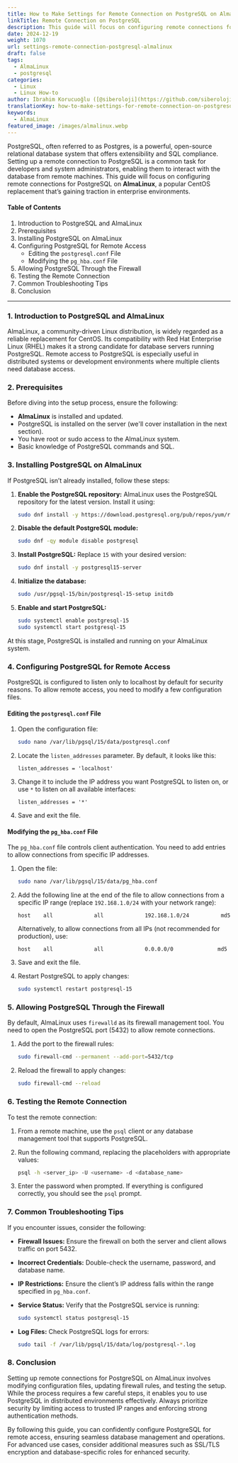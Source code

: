 ```yaml
---
title: How to Make Settings for Remote Connection on PostgreSQL on AlmaLinux
linkTitle: Remote Connection on PostgreSQL
description: This guide will focus on configuring remote connections for PostgreSQL on AlmaLinux.
date: 2024-12-19
weight: 1070
url: settings-remote-connection-postgresql-almalinux
draft: false
tags:
  - AlmaLinux
  - postgresql
categories:
  - Linux
  - Linux How-to
author: İbrahim Korucuoğlu ([@siberoloji](https://github.com/siberoloji))
translationKey: how-to-make-settings-for-remote-connection-on-postgresql-on-almalinux
keywords:
  - AlmaLinux
featured_image: /images/almalinux.webp
---
```

PostgreSQL, often referred to as Postgres, is a powerful, open-source relational database system that offers extensibility and SQL compliance. Setting up a remote connection to PostgreSQL is a common task for developers and system administrators, enabling them to interact with the database from remote machines. This guide will focus on configuring remote connections for PostgreSQL on **AlmaLinux**, a popular CentOS replacement that’s gaining traction in enterprise environments.

#### Table of Contents

1. Introduction to PostgreSQL and AlmaLinux
2. Prerequisites
3. Installing PostgreSQL on AlmaLinux
4. Configuring PostgreSQL for Remote Access
    - Editing the `postgresql.conf` File
    - Modifying the `pg_hba.conf` File
5. Allowing PostgreSQL Through the Firewall
6. Testing the Remote Connection
7. Common Troubleshooting Tips
8. Conclusion

---

### 1. Introduction to PostgreSQL and AlmaLinux

AlmaLinux, a community-driven Linux distribution, is widely regarded as a reliable replacement for CentOS. Its compatibility with Red Hat Enterprise Linux (RHEL) makes it a strong candidate for database servers running PostgreSQL. Remote access to PostgreSQL is especially useful in distributed systems or development environments where multiple clients need database access.

### 2. Prerequisites

Before diving into the setup process, ensure the following:

- **AlmaLinux** is installed and updated.
- PostgreSQL is installed on the server (we'll cover installation in the next section).
- You have root or sudo access to the AlmaLinux system.
- Basic knowledge of PostgreSQL commands and SQL.

### 3. Installing PostgreSQL on AlmaLinux

If PostgreSQL isn’t already installed, follow these steps:

1. **Enable the PostgreSQL repository:**
   AlmaLinux uses the PostgreSQL repository for the latest version. Install it using:

   ```bash
   sudo dnf install -y https://download.postgresql.org/pub/repos/yum/reporpms/EL-8-x86_64/pgdg-redhat-repo-latest.noarch.rpm
   ```

2. **Disable the default PostgreSQL module:**

   ```bash
   sudo dnf -qy module disable postgresql
   ```

3. **Install PostgreSQL:**
   Replace `15` with your desired version:

   ```bash
   sudo dnf install -y postgresql15-server
   ```

4. **Initialize the database:**

   ```bash
   sudo /usr/pgsql-15/bin/postgresql-15-setup initdb
   ```

5. **Enable and start PostgreSQL:**

   ```bash
   sudo systemctl enable postgresql-15
   sudo systemctl start postgresql-15
   ```

At this stage, PostgreSQL is installed and running on your AlmaLinux system.

### 4. Configuring PostgreSQL for Remote Access

PostgreSQL is configured to listen only to localhost by default for security reasons. To allow remote access, you need to modify a few configuration files.

#### Editing the `postgresql.conf` File

1. Open the configuration file:

   ```bash
   sudo nano /var/lib/pgsql/15/data/postgresql.conf
   ```

2. Locate the `listen_addresses` parameter. By default, it looks like this:

   ```plaintext
   listen_addresses = 'localhost'
   ```

3. Change it to include the IP address you want PostgreSQL to listen on, or use `*` to listen on all available interfaces:

   ```plaintext
   listen_addresses = '*'
   ```

4. Save and exit the file.

#### Modifying the `pg_hba.conf` File

The `pg_hba.conf` file controls client authentication. You need to add entries to allow connections from specific IP addresses.

1. Open the file:

   ```bash
   sudo nano /var/lib/pgsql/15/data/pg_hba.conf
   ```

2. Add the following line at the end of the file to allow connections from a specific IP range (replace `192.168.1.0/24` with your network range):

   ```plaintext
   host    all             all             192.168.1.0/24          md5
   ```

   Alternatively, to allow connections from all IPs (not recommended for production), use:

   ```plaintext
   host    all             all             0.0.0.0/0              md5
   ```

3. Save and exit the file.

4. Restart PostgreSQL to apply changes:

   ```bash
   sudo systemctl restart postgresql-15
   ```

### 5. Allowing PostgreSQL Through the Firewall

By default, AlmaLinux uses `firewalld` as its firewall management tool. You need to open the PostgreSQL port (5432) to allow remote connections.

1. Add the port to the firewall rules:

   ```bash
   sudo firewall-cmd --permanent --add-port=5432/tcp
   ```

2. Reload the firewall to apply changes:

   ```bash
   sudo firewall-cmd --reload
   ```

### 6. Testing the Remote Connection

To test the remote connection:

1. From a remote machine, use the `psql` client or any database management tool that supports PostgreSQL.
2. Run the following command, replacing the placeholders with appropriate values:

   ```bash
   psql -h <server_ip> -U <username> -d <database_name>
   ```

3. Enter the password when prompted. If everything is configured correctly, you should see the `psql` prompt.

### 7. Common Troubleshooting Tips

If you encounter issues, consider the following:

- **Firewall Issues:** Ensure the firewall on both the server and client allows traffic on port 5432.
- **Incorrect Credentials:** Double-check the username, password, and database name.
- **IP Restrictions:** Ensure the client’s IP address falls within the range specified in `pg_hba.conf`.
- **Service Status:** Verify that the PostgreSQL service is running:

  ```bash
  sudo systemctl status postgresql-15
  ```

- **Log Files:** Check PostgreSQL logs for errors:

  ```bash
  sudo tail -f /var/lib/pgsql/15/data/log/postgresql-*.log
  ```

### 8. Conclusion

Setting up remote connections for PostgreSQL on AlmaLinux involves modifying configuration files, updating firewall rules, and testing the setup. While the process requires a few careful steps, it enables you to use PostgreSQL in distributed environments effectively. Always prioritize security by limiting access to trusted IP ranges and enforcing strong authentication methods.

By following this guide, you can confidently configure PostgreSQL for remote access, ensuring seamless database management and operations. For advanced use cases, consider additional measures such as SSL/TLS encryption and database-specific roles for enhanced security.
